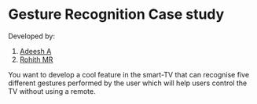 # Gesture Recognition Case study

Developed by:
1. [Adeesh A](https://github.com/adeesh123a)
2. [Rohith MR](https://github.com/rohithmirajkar)
   
You want to develop a cool feature in the smart-TV that can recognise five different gestures performed by the user which will help users control the TV without using a remote.
